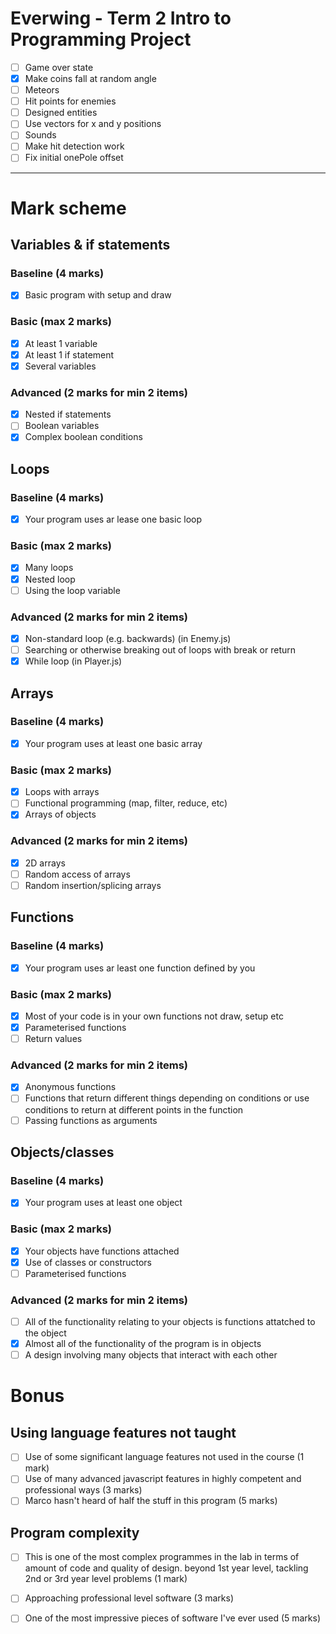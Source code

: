 # Everwing - Term 2 Intro to Programming Project

- [ ] Game over state
- [x] Make coins fall at random angle
- [ ] Meteors
- [ ] Hit points for enemies
- [ ] Designed entities
- [ ] Use vectors for x and y positions
- [ ] Sounds
- [ ] Make hit detection work
- [ ] Fix initial onePole offset

---

# Mark scheme

## Variables & if statements

### Baseline (4 marks)

- [x] Basic program with setup and draw

### Basic (max 2 marks)

- [x] At least 1 variable
- [x] At least 1 if statement
- [x] Several variables

### Advanced (2 marks for min 2 items)

- [x] Nested if statements
- [ ] Boolean variables
- [x] Complex boolean conditions

## Loops

### Baseline (4 marks)

- [x] Your program uses ar lease one basic loop

### Basic (max 2 marks)

- [x] Many loops
- [x] Nested loop
- [ ] Using the loop variable

### Advanced (2 marks for min 2 items)

- [x] Non-standard loop (e.g. backwards) (in Enemy.js)
- [ ] Searching or otherwise breaking out of loops with break or return
- [x] While loop (in Player.js)

## Arrays

### Baseline (4 marks)

- [x] Your program uses at least one basic array

### Basic (max 2 marks)

- [x] Loops with arrays
- [ ] Functional programming (map, filter, reduce, etc)
- [x] Arrays of objects

### Advanced (2 marks for min 2 items)

- [x] 2D arrays
- [ ] Random access of arrays
- [ ] Random insertion/splicing arrays

## Functions

### Baseline (4 marks)

- [x] Your program uses ar least one function defined by you

### Basic (max 2 marks)

- [x] Most of your code is in your own functions not draw, setup etc 
- [x] Parameterised functions  
- [ ] Return values

### Advanced (2 marks for min 2 items)

- [x] Anonymous functions
- [ ] Functions that return different things depending on conditions or use conditions to return at different points in the function 
- [ ] Passing functions as arguments

## Objects/classes 

### Baseline (4 marks)

- [x] Your program uses at least one object

### Basic (max 2 marks)

- [x] Your objects have functions attached
- [x] Use of classes or constructors
- [ ] Parameterised functions

### Advanced (2 marks for min 2 items)

- [ ] All of the functionality relating to your objects is functions attatched to the object 
- [x] Almost all of the functionality of the program is in objects 
- [ ] A design involving many objects that interact with each other

# Bonus

## Using language features not taught

- [ ] Use of some significant language features not used in the course (1 mark)
- [ ] Use of many advanced javascript features in highly competent and professional ways (3 marks)
- [ ] Marco hasn't heard of half the stuff in this program (5 marks)

## Program complexity

- [ ] This is one of the most complex programmes in the lab in terms of amount of code and quality of design. beyond 1st year level, tackling 2nd or 3rd year level problems (1 mark)
- [ ] Approaching professional level software (3 marks)
- [ ] One of the most impressive pieces of software I've ever used (5 marks)

